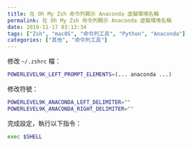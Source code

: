 ```yaml
---
title: 在 Oh My Zsh 命令列顯示 Anaconda 虛擬環境名稱
permalink: 在 Oh My Zsh 命令列顯示 Anaconda 虛擬環境名稱
date: 2019-11-17 03:13:34
tags: ["Zsh", "macOS", "命令列工具", "Python", "Anaconda"]
categories: ["其他", "命令列工具"]
---
```


修改 `~/.zshrc` 檔：

```BASH
POWERLEVEL9K_LEFT_PROMPT_ELEMENTS=(... anaconda ...)
```

修改符號：

```BASH
POWERLEVEL9K_ANACONDA_LEFT_DELIMITER=""
POWERLEVEL9K_ANACONDA_RIGHT_DELIMITER=""
```

完成設定，執行以下指令：

```BASH
exec $SHELL
```

